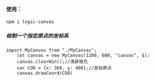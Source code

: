 #### 使用：

```
npm i logic-canvas
```
##### 绘制一个指定原点的坐标系
```
import MyCanvas from "./MyCanvas";
    let canvas = new MyCanvas(1200, 600, "canvas", $);
    canvas.clearWin();//清屏填充
    var COO = {x: 360, y: 400};//坐标原点
    canvas.drawCoord(COO)
```
